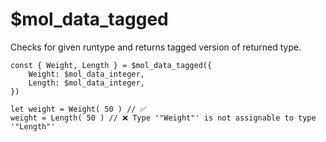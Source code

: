 # $mol_data_tagged

Checks for given runtype and returns tagged version of returned type.

	const { Weight, Length } = $mol_data_tagged({
		Weight: $mol_data_integer,
		Length: $mol_data_integer,
	})
	
	let weight = Weight( 50 ) // ✅
	weight = Length( 50 ) // ❌ Type '"Weight"' is not assignable to type '"Length"'
